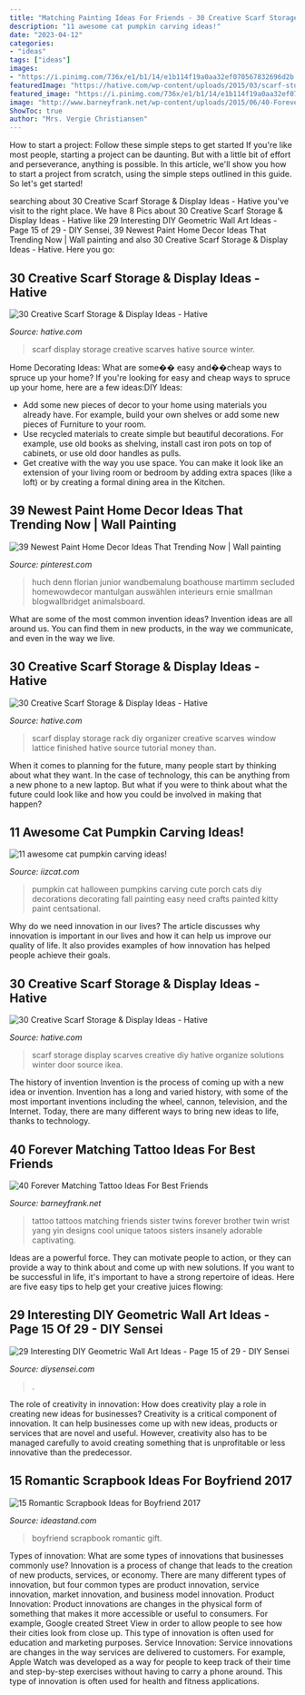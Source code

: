 ```yaml
---
title: "Matching Painting Ideas For Friends - 30 Creative Scarf Storage &amp; Display Ideas"
description: "11 awesome cat pumpkin carving ideas!"
date: "2023-04-12"
categories:
- "ideas"
tags: ["ideas"]
images:
- "https://i.pinimg.com/736x/e1/b1/14/e1b114f19a0aa32ef070567832696d2b.jpg"
featuredImage: "https://hative.com/wp-content/uploads/2015/03/scarf-storage-ideas/8-creative-scarf-storage-and-display-ideas.jpg"
featured_image: "https://i.pinimg.com/736x/e1/b1/14/e1b114f19a0aa32ef070567832696d2b.jpg"
image: "http://www.barneyfrank.net/wp-content/uploads/2015/06/40-Forever-Matching-Tattoo-Ideas-For-Best-Friends-7.jpg"
ShowToc: true
author: "Mrs. Vergie Christiansen"
---
```



How to start a project: Follow these simple steps to get started
If you're like most people, starting a project can be daunting. But with a little bit of effort and perseverance, anything is possible. In this article, we'll show you how to start a project from scratch, using the simple steps outlined in this guide. So let's get started!

	

		
searching about 30 Creative Scarf Storage &amp; Display Ideas - Hative you've visit to the right place. We have 8 Pics about 30 Creative Scarf Storage &amp; Display Ideas - Hative like 29 Interesting DIY Geometric Wall Art Ideas - Page 15 of 29 - DIY Sensei, 39 Newest Paint Home Decor Ideas That Trending Now | Wall painting and also 30 Creative Scarf Storage &amp; Display Ideas - Hative. Here you go:
		
    
## 30 Creative Scarf Storage &amp; Display Ideas - Hative

<img loading=lazy src="https://hative.com/wp-content/uploads/2015/03/scarf-storage-ideas/2-creative-scarf-storage-and-display-ideas.jpg" onerror="this.onerror=null;this.src='https://tse4.mm.bing.net/th?id=OIP.yvz3tFxMJWkEKHAW3axWyQHaLF&amp;pid=15.1';" alt="30 Creative Scarf Storage &amp; Display Ideas - Hative">

_Source: hative.com_

>scarf display storage creative scarves hative source winter. 

	

Home Decorating Ideas: What are some�� easy and��cheap ways to spruce up your home?
If you're looking for easy and cheap ways to spruce up your home, here are a few ideas:DIY Ideas: 
- Add some new pieces of decor to your home using materials you already have. For example, build your own shelves or add some new pieces of Furniture to your room. 
- Use recycled materials to create simple but beautiful decorations. For example, use old books as shelving, install cast iron pots on top of cabinets, or use old door handles as pulls. 
- Get creative with the way you use space. You can make it look like an extension of your living room or bedroom by adding extra spaces (like a loft) or by creating a formal dining area in the Kitchen.

    
## 39 Newest Paint Home Decor Ideas That Trending Now | Wall Painting

<img loading=lazy src="https://i.pinimg.com/736x/e1/b1/14/e1b114f19a0aa32ef070567832696d2b.jpg" onerror="this.onerror=null;this.src='https://tse3.mm.bing.net/th?id=OIP.fpEnrEH91faFqPIag6XHHgHaJ4&amp;pid=15.1';" alt="39 Newest Paint Home Decor Ideas That Trending Now | Wall painting">

_Source: pinterest.com_

>huch denn florian junior wandbemalung boathouse martimm secluded homewowdecor mantulgan auswählen interieurs ernie smallman blogwallbridget animalsboard. 

	

What are some of the most common invention ideas?
Invention ideas are all around us. You can find them in new products, in the way we communicate, and even in the way we live.

    
## 30 Creative Scarf Storage &amp; Display Ideas - Hative

<img loading=lazy src="https://hative.com/wp-content/uploads/2015/03/scarf-storage-ideas/3-creative-scarf-storage-and-display-ideas.jpg" onerror="this.onerror=null;this.src='https://tse2.mm.bing.net/th?id=OIP.hT7q06pvTF_xYInWGKWLnQHaHa&amp;pid=15.1';" alt="30 Creative Scarf Storage &amp; Display Ideas - Hative">

_Source: hative.com_

>scarf display storage rack diy organizer creative scarves window lattice finished hative source tutorial money than. 

	

When it comes to planning for the future, many people start by thinking about what they want. In the case of technology, this can be anything from a new phone to a new laptop. But what if you were to think about what the future could look like and how you could be involved in making that happen?

    
## 11 Awesome Cat Pumpkin Carving Ideas!

<img loading=lazy src="https://www.iizcat.com/uploads/2016/10/5w1zv-cp9.jpg" onerror="this.onerror=null;this.src='https://tse1.mm.bing.net/th?id=OIP.JJfJLD7Fo46nRoVTpPOPTAAAAA&amp;pid=15.1';" alt="11 awesome cat pumpkin carving ideas!">

_Source: iizcat.com_

>pumpkin cat halloween pumpkins carving cute porch cats diy decorations decorating fall painting easy need crafts painted kitty paint centsational. 

	

Why do we need innovation in our lives?
The article discusses why innovation is important in our lives and how it can help us improve our quality of life. It also provides examples of how innovation has helped people achieve their goals.

    
## 30 Creative Scarf Storage &amp; Display Ideas - Hative

<img loading=lazy src="https://hative.com/wp-content/uploads/2015/03/scarf-storage-ideas/8-creative-scarf-storage-and-display-ideas.jpg" onerror="this.onerror=null;this.src='https://tse1.mm.bing.net/th?id=OIP.VxtoHmT8yAsU2VGSO3clRwHaLG&amp;pid=15.1';" alt="30 Creative Scarf Storage &amp; Display Ideas - Hative">

_Source: hative.com_

>scarf storage display scarves creative diy hative organize solutions winter door source ikea. 

	

The history of invention
Invention is the process of coming up with a new idea or invention. Invention has a long and varied history, with some of the most important inventions including the wheel, cannon, television, and the Internet. Today, there are many different ways to bring new ideas to life, thanks to technology.

    
## 40 Forever Matching Tattoo Ideas For Best Friends

<img loading=lazy src="http://www.barneyfrank.net/wp-content/uploads/2015/06/40-Forever-Matching-Tattoo-Ideas-For-Best-Friends-7.jpg" onerror="this.onerror=null;this.src='https://tse2.mm.bing.net/th?id=OIP.ft_a9UrpP89CZtCjNfc_8gHaJ4&amp;pid=15.1';" alt="40 Forever Matching Tattoo Ideas For Best Friends">

_Source: barneyfrank.net_

>tattoo tattoos matching friends sister twins forever brother twin wrist yang yin designs cool unique tatoos sisters insanely adorable captivating. 

	

Ideas are a powerful force. They can motivate people to action, or they can provide a way to think about and come up with new solutions. If you want to be successful in life, it's important to have a strong repertoire of ideas. Here are five easy tips to help get your creative juices flowing: 

    
## 29 Interesting DIY Geometric Wall Art Ideas - Page 15 Of 29 - DIY Sensei

<img loading=lazy src="https://diysensei.com/wp-content/uploads/2018/07/15-DIY-Geometric-Wall-Art.jpg" onerror="this.onerror=null;this.src='https://tse2.mm.bing.net/th?id=OIP.EpIra636UyrTR80qw55ONQHaJ7&amp;pid=15.1';" alt="29 Interesting DIY Geometric Wall Art Ideas - Page 15 of 29 - DIY Sensei">

_Source: diysensei.com_

>. 

	

The role of creativity in innovation: How does creativity play a role in creating new ideas for businesses?
Creativity is a critical component of innovation. It can help businesses come up with new ideas, products or services that are novel and useful. However, creativity also has to be managed carefully to avoid creating something that is unprofitable or less innovative than the predecessor.

    
## 15 Romantic Scrapbook Ideas For Boyfriend 2017

<img loading=lazy src="https://ideastand.com/wp-content/uploads/2014/06/scrapbook-ideas-for-boyfriend/8-romantic-scrapbook-ideas.jpg" onerror="this.onerror=null;this.src='https://tse1.mm.bing.net/th?id=OIP.sz5gww3kaa5K4gcRXpQKmAHaJ6&amp;pid=15.1';" alt="15 Romantic Scrapbook Ideas for Boyfriend 2017">

_Source: ideastand.com_

>boyfriend scrapbook romantic gift. 

	

Types of innovation: What are some types of innovations that businesses commonly use?
Innovation is a process of change that leads to the creation of new products, services, or economy. There are many different types of innovation, but four common types are product innovation, service innovation, market innovation, and business model innovation. 
Product Innovation: Product innovations are changes in the physical form of something that makes it more accessible or useful to consumers. For example, Google created Street View in order to allow people to see how their cities look from close up. This type of innovation is often used for education and marketing purposes. Service Innovation: Service innovations are changes in the way services are delivered to customers. For example, Apple Watch was developed as a way for people to keep track of their time and step-by-step exercises without having to carry a phone around. This type of innovation is often used for health and fitness applications.

